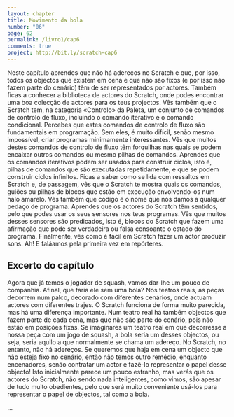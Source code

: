 ```yaml
---
layout: chapter
title: Movimento da bola
number: "06"
page: 62
permalink: /livro1/cap6
comments: true
project: http://bit.ly/scratch-cap6
---
```

Neste capítulo aprendes que não há adereços no Scratch e que, por isso, todos os objectos que existem em cena e que não são fixos (e por isso não fazem parte do cenário) têm de ser representados por actores. Também ficas a conhecer a biblioteca de actores do Scratch, onde podes encontrar uma boa colecção de actores para os teus projectos. Vês também que o Scratch tem, na categoria «Controlo» da Paleta, um conjunto de comandos de controlo de fluxo, incluindo o comando iterativo e o comando condicional. Percebes que estes comandos de controlo de fluxo são fundamentais em programação. Sem eles, é muito difícil, senão mesmo impossível, criar programas minimamente interessantes. Vês que muitos destes comandos de controlo de fluxo têm forquilhas nas quais se podem encaixar outros comandos ou mesmo pilhas de comandos. Aprendes que os comandos iterativos podem ser usados para construir ciclos, isto é, pilhas de comandos que são executadas repetidamente, e que se podem construir ciclos infinitos. Ficas a saber como se lida com ressaltos em Scratch e, de passagem, vês que o Scratch te mostra quais os comandos, guiões ou pilhas de blocos que estão em execução envolvendo-os num halo amarelo. Vês também que código é o nome que nós damos a qualquer pedaço de programa. Aprendes que os actores do Scratch têm sentidos, pelo que podes usar os seus sensores nos teus programas. Vês que muitos desses sensores são predicados, isto é, blocos do Scratch que fazem uma afirmação que pode ser verdadeira ou falsa consoante o estado do programa. Finalmente, vês como é fácil em Scratch fazer um actor produzir sons. Ah! E faláamos pela primeira vez em repórteres.

## Excerto do capítulo

Agora que já temos o jogador de squash, vamos dar-lhe um pouco de companhia. Afinal, que faria ele sem uma bola? Nos teatros reais, as peças decorrem num palco, decorado com diferentes cenários, onde actuam actores com diferentes trajes. O Scratch funciona de forma muito parecida, mas há uma diferença importante. Num teatro real há também objectos que fazem parte de cada cena, mas que não são parte do cenário, pois não estão em posições fixas. Se imaginares um teatro real em que decorresse a nossa peça com um jogo de squash, a bola seria um desses objectos, ou seja, seria aquilo a que normalmente se chama um adereço. No Scratch, no entanto, não há adereços. Se queremos que haja em cena um objecto que não esteja fixo no cenário, então não temos outro remédio, enquanto encenadores, senão contratar um actor e fazê-lo representar o papel desse objecto! Isto inicialmente parece um pouco estranho, mas verás que os actores do Scratch, não sendo nada inteligentes, como vimos, são apesar de tudo muito obedientes, pelo que será muito conveniente usá-los para representar o papel de objectos, tal como a bola.

…